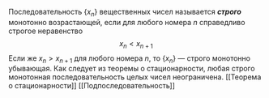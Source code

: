 Последовательность $\{ x_{n} \}$ вещественных чисел называется ___строго___ монотонно возрастающей, если для любого номера $n$  справедливо строгое неравенство $$
x_{n}<x_{n+1}
$$
Если же $x_{n} > x_{n+1}$ для любого номера $n$, то $\{ x_{n} \}$ — строго монотонно убывающая. 
Как следует из теоремы о стационарности, любая строго монотонная последовательность целых чисел неограничена.
[[Теорема о стационарности]]
[[Подпоследовательность]]
